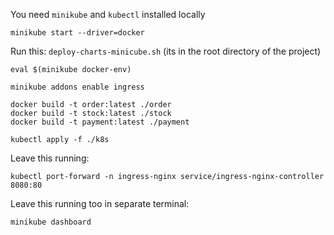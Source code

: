 You need `minikube` and `kubectl` installed locally

```
minikube start --driver=docker
```
Run this: `deploy-charts-minicube.sh` (its in the root directory of the project)
```
eval $(minikube docker-env)
```
```
minikube addons enable ingress
```
```
docker build -t order:latest ./order
docker build -t stock:latest ./stock
docker build -t payment:latest ./payment
```
```
kubectl apply -f ./k8s
```
Leave this running:
```
kubectl port-forward -n ingress-nginx service/ingress-nginx-controller 8080:80
```

Leave this running too in separate terminal:
```
minikube dashboard
```
